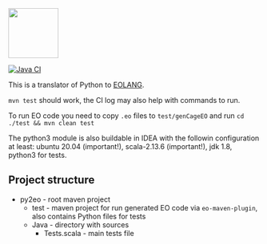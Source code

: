 
<img src="https://www.yegor256.com/images/books/elegant-objects/cactus.svg" height="100px" />

[![Java CI](https://github.com/polystat/py2eo/actions/workflows/github-ci.yml/badge.svg)](https://github.com/PetrB09/py2eo/actions/workflows/github-ci.yml)

This is a translator of Python to [EOLANG](https://www.eolang.org).

`mvn test` should work, the CI log may also help with commands to run.

To run EO code you need to copy `.eo` files to `test/genCageEO` and run `cd ./test && mvn clean test`

The python3 module is also buildable in IDEA with the followin configuration at least: ubuntu 20.04 (important!), scala-2.13.6 (important!), jdk 1.8, python3 for tests. 

## Project structure

- py2eo - root maven project
   - test - maven project for run generated EO code via `eo-maven-plugin`, also contains Python files for tests
   - Java - directory with sources
     - Tests.scala - main tests file
         
